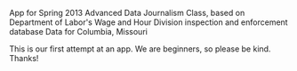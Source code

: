 App for Spring 2013 Advanced Data Journalism Class, based on Department of Labor's Wage and Hour Division inspection and enforcement database
Data for Columbia, Missouri

This is our first attempt at an app. We are beginners, so please be kind. 
Thanks!
